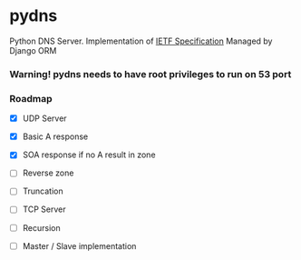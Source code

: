 # pydns
Python DNS Server. Implementation of [IETF Specification](https://tools.ietf.org/html/rfc1035)
Managed by Django ORM
### Warning! pydns needs to have root privileges to run on 53 port
### Roadmap 

- [x] UDP Server

- [x] Basic A response

- [x] SOA response if no A result in zone

- [ ] Reverse zone

- [ ] Truncation

- [ ] TCP Server

- [ ] Recursion

- [ ] Master / Slave implementation

